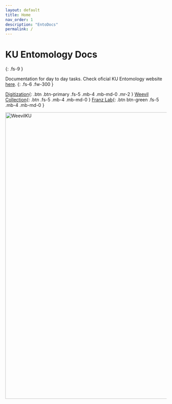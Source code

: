 ```yaml
---
layout: default
title: Home
nav_order: 1
description: "EntoDocs"
permalink: /
---
```


# KU Entomology Docs
{: .fs-9 }

Documentation for day to day tasks. Check oficial KU Entomology website [here](https://biodiversity.ku.edu/entomology). 
{: .fs-6 .fw-300 }

[Digitization](https://kuentodocs.github.io/kuento/digitization/){: .btn .btn-primary .fs-5 .mb-4 .mb-md-0 .mr-2 } [Weevil Collection](https://kuentodocs.github.io/kuweevilcatalog/kuweevilcatalog/){: .btn .fs-5 .mb-4 .mb-md-0 } 
[Franz Lab](https://kuentodocs.github.io/franzlab/franzlab/){: .btn btn-green .fs-5 .mb-4 .mb-md-0 } 


<img width="1920" height="892" alt="WeevilKU" src="https://github.com/user-attachments/assets/b97e5d0e-d4b6-4541-a738-bc36e7edc3a7" />




